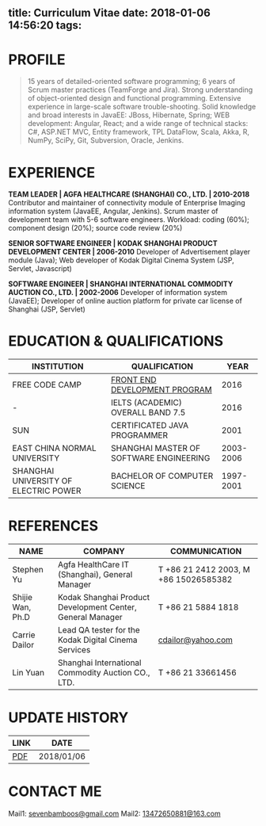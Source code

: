 title: Curriculum Vitae
date: 2018-01-06 14:56:20
tags:
---

# PROFILE

> 15 years of detailed-oriented software programming; 6 years of Scrum master practices (TeamForge and Jira).
> Strong understanding of object-oriented design and functional programming. Extensive experience in large-scale software trouble-shooting.
> Solid knowledge and broad interests in JavaEE: JBoss, Hibernate, Spring; WEB development: Angular, React; and a wide range of technical stacks: C#, ASP.NET MVC, Entity framework, TPL DataFlow, Scala, Akka, R, NumPy, SciPy, Git, Subversion, Oracle, Jenkins.

<!-- more -->

# EXPERIENCE

__TEAM LEADER | AGFA HEALTHCARE (SHANGHAI) CO., LTD. | 2010-2018__
Contributor and maintainer of connectivity module of Enterprise Imaging information system (JavaEE, Angular, Jenkins). Scrum master of development team with 5-6 software engineers. Workload: coding (60%); component design (20%); source code review (20%)

__SENIOR SOFTWARE ENGINEER | KODAK SHANGHAI PRODUCT DEVELOPMENT CENTER | 2006-2010__
Developer of Advertisement player module (Java); Web developer of Kodak Digital Cinema System (JSP, Servlet, Javascript)

__SOFTWARE ENGINEER | SHANGHAI INTERNATIONAL COMMODITY AUCTION CO., LTD. | 2002-2006__
Developer of information system (JavaEE); Developer of online auction platform for private car license of Shanghai (JSP, Servlet)

# EDUCATION & QUALIFICATIONS

INSTITUTION | QUALIFICATION | YEAR
--- | --- | ---
FREE CODE CAMP | [FRONT END DEVELOPMENT PROGRAM][1] | 2016
- | IELTS (ACADEMIC) OVERALL BAND 7.5 | 2016
SUN | CERTIFICATED JAVA PROGRAMMER | 2001
EAST CHINA NORMAL UNIVERSITY | SHANGHAI MASTER OF SOFTWARE ENGINEERING | 2003-2006
SHANGHAI UNIVERSITY OF ELECTRIC POWER | BACHELOR OF COMPUTER SCIENCE | 1997-2001

# REFERENCES

NAME | COMPANY | COMMUNICATION
--- | --- | --- 
Stephen Yu | Agfa HealthCare IT (Shanghai), General Manager | T +86 21 2412 2003, M +86 15026585382
Shijie Wan, Ph.D | Kodak Shanghai Product Development Center, General Manager | T +86 21 5884 1818
Carrie Dailor | Lead QA tester for the Kodak Digital Cinema Services | cdailor@yahoo.com
Lin Yuan | Shanghai International Commodity Auction CO., LTD. | T +86 21 33661456

# UPDATE HISTORY
LINK | DATE
--- | ---
[PDF](cv.pdf) | 2018/01/06

# CONTACT ME

Mail1: sevenbamboos@gmail.com
Mail2: 13472650881@163.com

[1]: https://www.freecodecamp.org/sevenbamboos/front-end-certification
